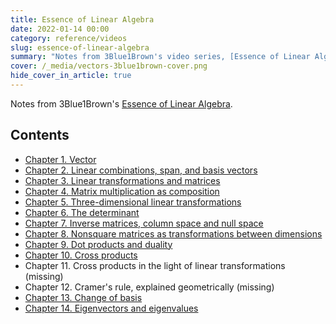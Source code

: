 ```yaml
---
title: Essence of Linear Algebra
date: 2022-01-14 00:00
category: reference/videos
slug: essence-of-linear-algebra
summary: "Notes from 3Blue1Brown's video series, [Essence of Linear Algebra](https://www.youtube.com/playlist?list=PLZHQObOWTQDPD3MizzM2xVFitgF8hE_ab)"
cover: /_media/vectors-3blue1brown-cover.png
hide_cover_in_article: true
---
```


Notes from 3Blue1Brown's [Essence of Linear Algebra](https://www.youtube.com/playlist?list=PLZHQObOWTQDPD3MizzM2xVFitgF8hE_ab).

## Contents

* [Chapter 1. Vector]({filename}/reference/videos/essence-of-linear-algebra/vectors-essence-of-linear-algebra.md)
* [Chapter 2. Linear combinations, span, and basis vectors]({filename}/reference/videos/essence-of-linear-algebra/linear-combinations-span-and-basis-vector-essense.md)
* [Chapter 3. Linear transformations and matrices]({filename}/reference/videos/essence-of-linear-algebra/linear-transformations-and-matrices.md)
* [Chapter 4. Matrix multiplication as composition]({filename}/reference/videos/essence-of-linear-algebra/matrix-multiplication-as-composition.md)
* [Chapter 5. Three-dimensional linear transformations]({filename}/reference/videos/essence-of-linear-algebra/three-dimensional-linear-transformations.md)
* [Chapter 6. The determinant]({filename}/reference/videos/essence-of-linear-algebra/the-determinant.md)
* [Chapter 7. Inverse matrices, column space and null space]({filename}/reference/videos/essence-of-linear-algebra/inverse-matrices-column-space-and-null-space.md)
* [Chapter 8. Nonsquare matrices as transformations between dimensions]({filename}/reference/videos/essence-of-linear-algebra/nonsquare-matrices-as-transformations-between-dimensions.md)
* [Chapter 9. Dot products and duality]({filename}/reference/videos/essence-of-linear-algebra/dot-products-and-duality.md)
* [Chapter 10. Cross products]({filename}/reference/videos/essence-of-linear-algebra/cross-products.md)
* Chapter 11. Cross products in the light of linear transformations (missing)
* Chapter 12. Cramer's rule, explained geometrically (missing)
* [Chapter 13. Change of basis]({filename}/reference/videos/essence-of-linear-algebra/change-of-basis.md)
* [Chapter 14. Eigenvectors and eigenvalues]({filename}/reference/videos/essence-of-linear-algebra/eigenvectors-and-eigenvalues.md)

